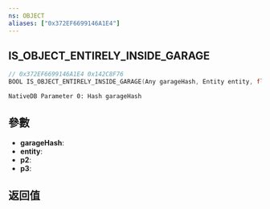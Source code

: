 ```yaml
---
ns: OBJECT
aliases: ["0x372EF6699146A1E4"]
---
```

## IS_OBJECT_ENTIRELY_INSIDE_GARAGE

```c
// 0x372EF6699146A1E4 0x142C8F76
BOOL IS_OBJECT_ENTIRELY_INSIDE_GARAGE(Any garageHash, Entity entity, float p2, int p3);
```

```
NativeDB Parameter 0: Hash garageHash
```

## 參數
* **garageHash**: 
* **entity**: 
* **p2**: 
* **p3**: 

## 返回值
